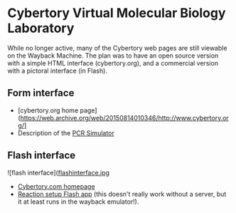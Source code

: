 # Cybertory Virtual Molecular Biology Laboratory

While no longer active, many of the Cybertory web pages are still viewable on the Wayback Machine. The plan was to have an open source version with a simple HTML interface (cybertory.org), and a commercial version with a pictoral interface (in Flash).

## Form interface

* [cybertory.org home page](https://web.archive.org/web/20150814010346/http://www.cybertory.org/]
* Description of the [PCR Simulator](https://web.archive.org/web/20150814010346/http://www.cybertory.org/simulators/pcr/index.html)

## Flash interface

![flash interface]([flashinterface.jpg](https://github.com/rmhorton/cybertoryTNG/blob/main/flashInterface.png)
* [Cybertory.com homepage](https://web.archive.org/web/20080911131451/http://www.cybertory.com/)
* [Reaction setup Flash app](https://web.archive.org/web/20081220111719/http://cybertory.com/cgi-bin/lab.cgi?place=rxnSetup) (this doesn't really work without a server, but it at least runs in the wayback emulator!).

